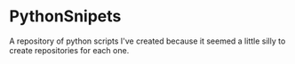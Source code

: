 # PythonSnipets
A repository of python scripts I've created because it seemed a little silly to create repositories for each one.  
